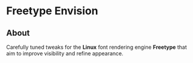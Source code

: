 # Freetype Envision

## About
Carefully tuned tweaks for the **Linux** font rendering engine **Freetype** that aim to improve visibility and refine appearance.
